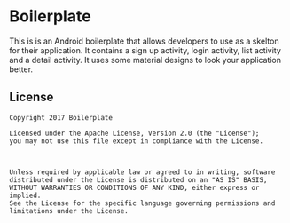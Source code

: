 # Boilerplate


This is is an Android boilerplate that allows developers to use as a skelton for their application. It contains a sign up activity, login activity, list activity and a detail activity. It uses some material designs to look your application better. 



License
-------

    Copyright 2017 Boilerplate

    Licensed under the Apache License, Version 2.0 (the "License");
    you may not use this file except in compliance with the License.
  


    Unless required by applicable law or agreed to in writing, software
    distributed under the License is distributed on an "AS IS" BASIS,
    WITHOUT WARRANTIES OR CONDITIONS OF ANY KIND, either express or implied.
    See the License for the specific language governing permissions and
    limitations under the License.
